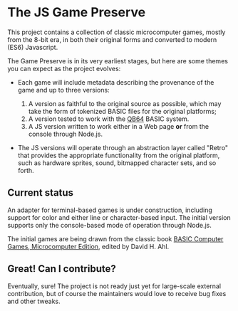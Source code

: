 # The JS Game Preserve

This project contains a collection of classic microcomputer games, mostly from
the 8-bit era, in both their original forms and converted to modern (ES6)
Javascript.

The Game Preserve is in its very earliest stages, but here are some themes you
can expect as the project evolves:

* Each game will include metadata describing the provenance of the game and up
  to three versions:

  1. A version as faithful to the original source as possible, which may take
     the form of tokenized BASIC files for the original platforms;
  2. A version tested to work with the [QB64](http://qb64.org/) BASIC system.
  3. A JS version written to work either in a Web page **or** from the console
     through Node.js.

* The JS versions will operate through an abstraction layer called "Retro" that
  provides the appropriate functionality from the original platform, such as
  hardware sprites, sound, bitmapped character sets, and so forth.

## Current status

An adapter for terminal-based games is under construction, including support for
color and either line or character-based input.  The initial version supports
only the console-based mode of operation through Node.js.

The initial games are being drawn from the classic book [BASIC Computer Games,
Microcomputer Edition](https://en.wikipedia.org/wiki/BASIC_Computer_Games),
edited by David H. Ahl.

## Great!  Can I contribute?

Eventually, sure!  The project is not ready just yet for large-scale external
contribution, but of course the maintainers would love to receive bug fixes and
other tweaks.
